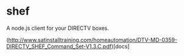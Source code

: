 shef
====

A node.js client for your DIRECTV boxes.

(http://www.satinstalltraining.com/homeautomation/DTV-MD-0359-DIRECTV_SHEF_Command_Set-V1.3.C.pdf)[docs]